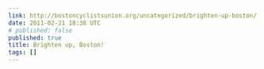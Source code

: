 ```yaml
---
link: http://bostoncyclistsunion.org/uncategorized/brighten-up-boston/
date: 2011-02-21 18:38 UTC
# published: false
published: true
title: Brighten up, Boston!
tags: []
---
```



